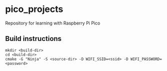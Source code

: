 # pico_projects
Repository for learning with Raspberry Pi Pico

## Build instructions
    mkdir <build-dir>
    cd <build-dir>
    cmake -G "Ninja" -S <source-dir> -D WIFI_SSID=<ssid> -D WIFI_PASSWORD=<password>